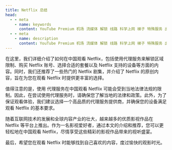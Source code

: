 ```yaml
---
title: Netflix 总结
head:
  - - meta
    - name: keywords
      content: YouTube Premium 机场 流媒体 解锁 线路 科学上网 梯子 特殊服务 出国服务 奈飞 Netflix 迪士尼 YouTube 油管 hulu FlyingBird Bridge the Wise HBO Max Spotify 奈飞小铺 蜜糖商店 银河录像局
  - - meta
    - name: description
      content: YouTube Premium 机场 流媒体 解锁 线路 科学上网 梯子 特殊服务 出国服务 奈飞 Netflix 迪士尼 YouTube 油管 hulu FlyingBird Bridge the Wise HBO Max Spotify 奈飞小铺 蜜糖商店 银河录像局
---
```


在这里，我们详细介绍了如何在中国观看 Netflix，包括使用代理服务来解锁区域限制、购买 Netflix 账号、选择合适的套餐以及 Netflix 支持的设备等方面的内容。同时，我们还推荐了一些热门的 Netflix 剧集，并介绍了 Netflix 的原创内容，旨在为您在观看 Netflix 时提供更丰富的选择。

值得注意的是，使用 代理服务在中国观看 Netflix 可能会受到当地法律法规的限制。因此，在尝试使用代理服务时，请确保您了解当地的法律和政策。此外，为了保证观看体验，我们建议选择一个高品质的代理服务提供商，并确保您的设备满足观看 Netflix 的基本要求。

随着互联网技术的发展和全球内容产业的壮大，越来越多的优质影视作品在 Netflix 等平台上推出。作为一名影视爱好者，通过本文的介绍和推荐，您可以更轻松地在中国观看 Netflix，尽情享受这些精彩的影视作品带来的视听盛宴。

最后，希望您在观看 Netflix 时能够找到自己喜欢的内容，度过愉快的观影时光。
